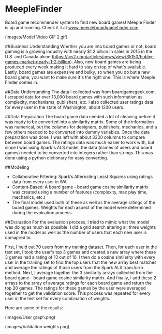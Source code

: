 # MeepleFinder
Board game recommender system to find new board games! Meeple Finder is up and running. Check it it at www.meepleboardgamefinder.com

(images/Model Video GIF 2.gif)

##Business Understanding
Whether you are into board games or not, board gaming is a growing industry with nearly $1.2 billion in sales in 2015 in the U.S. and Canada alone (https://icv2.com/articles/news/view/35150/hobby-games-market-nearly-1-2-billion).
Also, new board games are being produced every week  making it hard to stay on top of what's available. Lastly, board games are expensive and bulky, so when you do but a new board game, you want to make sure it's the right one. This is where Meeple Finder comes in.

##Data Understanding
The data I collected was from boardgamegeek.com. I scraped data for over 13,000 board games with such information as complexity, mechanisms, publishers, etc. I also collected user ratings data for every user in the state of Washington, about 1200 users.

##Data Preparation
The board game data needed a lot of cleaning before it was ready to be converted into a similarity matrix. Some of the information was numerical, but the columns for designers, publishers, mechanics, and a few others needed to be converted into dummy variables. Once the data preparation was done, I was left with about 3300 columns to compare between board games. The ratings data was much easier to work with, but since I was using Spark's ALS model, the data (names of users and board games) needed to be converted into integers rather than strings. This was done using a python dictionary for easy converting.

##Modeling
+ Collaborative Filtering: Spark’s Alternating Least Squares using ratings data from every user in WA
+ Content-Based: A board game - board game cosine similarity matrix was created using a number of features (complexity, max play time, mechanics, etc.)
+ The final model used both of these as well as the average ratings of the board games. Weights for each aspect of the model were determined during the evaluation process.

##Evaluation
For the evaluation process, I tried to mimic what the model was doing as much as possible. I did a grid search altering all three weights used in the model as well as the number of users that each new user is comapred to.

First, I held out 70 users from my training dataset. Then, for each user in the test set, I took the user's top 3 games and created a new array where these 3 games had a rating of 10 out of 10. I then do a cosine similarity with every user in the training set to find the top users that the new array best matches and average the ratings of those users from the Spark ALS transform method. Next, I average together the 3 similarity arrays collected from the board game - board game cosine similarity matrix. And finally, I add these 2 arrays to the array of average ratings for each board game and return the top 20 games. The ratings for these games by the user were averaged together to get the validation score. This process was repeated for every user in the test set for every combination of weights.

Here are some of the results:

(images/User graph.png)

(images/Validation weights.png)
